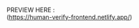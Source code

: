

PREVIEW HERE :                                            
     (https://human-verify-frontend.netlify.app/)

